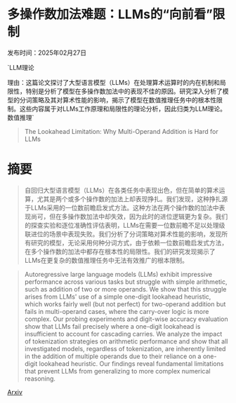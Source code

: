# 多操作数加法难题：LLMs的“向前看”限制

发布时间：2025年02月27日

`LLM理论

理由：这篇论文探讨了大型语言模型（LLMs）在处理算术运算时的内在机制和局限性，特别是分析了模型在多操作数加法中的表现不佳的原因。研究深入分析了模型的分词策略及其对算术性能的影响，揭示了模型在数值推理任务中的根本性限制。这些内容属于对LLMs工作原理和局限性的理论分析，因此归类为LLM理论。` `数值推理`

> The Lookahead Limitation: Why Multi-Operand Addition is Hard for LLMs

# 摘要

> 自回归大型语言模型（LLMs）在各类任务中表现出色，但在简单的算术运算，尤其是两个或多个操作数的加法上却表现挣扎。我们发现，这种挣扎源于LLMs采用的一位数前瞻启发式方法。这种方法在两个操作数的加法中表现尚可，但在多操作数加法中却失效，因为此时的进位逻辑更为复杂。我们的探查实验和逐位准确性评估表明，LLMs在需要一位数前瞻不足以处理级联进位的场景中表现失败。我们分析了分词策略对算术性能的影响，发现所有研究的模型，无论采用何种分词方式，由于依赖一位数前瞻启发式方法，在多个操作数的加法中都存在根本性的局限性。我们的研究发现揭示了LLMs在更复杂的数值推理任务中无法有效推广的根本限制。

> Autoregressive large language models (LLMs) exhibit impressive performance across various tasks but struggle with simple arithmetic, such as addition of two or more operands. We show that this struggle arises from LLMs' use of a simple one-digit lookahead heuristic, which works fairly well (but not perfect) for two-operand addition but fails in multi-operand cases, where the carry-over logic is more complex. Our probing experiments and digit-wise accuracy evaluation show that LLMs fail precisely where a one-digit lookahead is insufficient to account for cascading carries. We analyze the impact of tokenization strategies on arithmetic performance and show that all investigated models, regardless of tokenization, are inherently limited in the addition of multiple operands due to their reliance on a one-digit lookahead heuristic. Our findings reveal fundamental limitations that prevent LLMs from generalizing to more complex numerical reasoning.

[Arxiv](https://arxiv.org/abs/2502.19981)